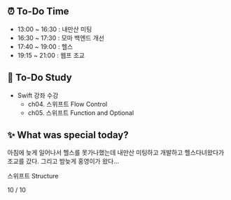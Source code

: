 ## ⏰  To-Do Time
- 13:00 ~ 16:30 : 내만산 미팅
- 16:30 ~ 17:30 : 모마 백엔드 개선
- 17:40 ~ 19:00 : 헬스
- 19:15 ~ 21:00 : 웹프 조교

## 📖 To-Do Study
- Swift 강좌 수강
    - ch04. 스위프트 Flow Control 
    - ch05. 스위프트 Function and Optional

## ✨ What was special today?
아침에 늦게 일어나서 헬스를 못가나했는데 
내만산 미팅하고 개발하고 헬스다녀왔다가 조교를 갔다. 
그리고 밤늦게 홍영이가 왔다...


스위프트 Structure

10 / 10










